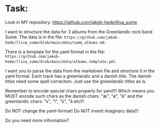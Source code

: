 # Task:

Look in MY repository: https://github.com/jakob-hede/lliva_sume

I want to structure the data for 3 albums from the Greenlandic rock band Sume. 
The data is in the file:
`https://github.com/jakob-hede/lliva_sume/blob/main/data/sume_albums.md`. 

There is a template for the yaml format in the file:
`https://github.com/jakob-hede/lliva_sume/blob/main/data/albums.template.yml`.

I want you to parse the data from the markdown file and structure it in the yaml format.
Each track has a greenlandic and a danish title.
The danish titles need some spell correction.
Just use the greenlandic titles as is.

Remember to encode special chars properly for yaml!!!
Which means you MUST encode such chars as the danish chars: "æ", "ø", "å" and the greenlandic chars: "ĸ", "ĩ", "û", "â etc!!!

Do NOT change the yaml-format!
Do NOT invent imaginary data!!!

Do you need more information?



